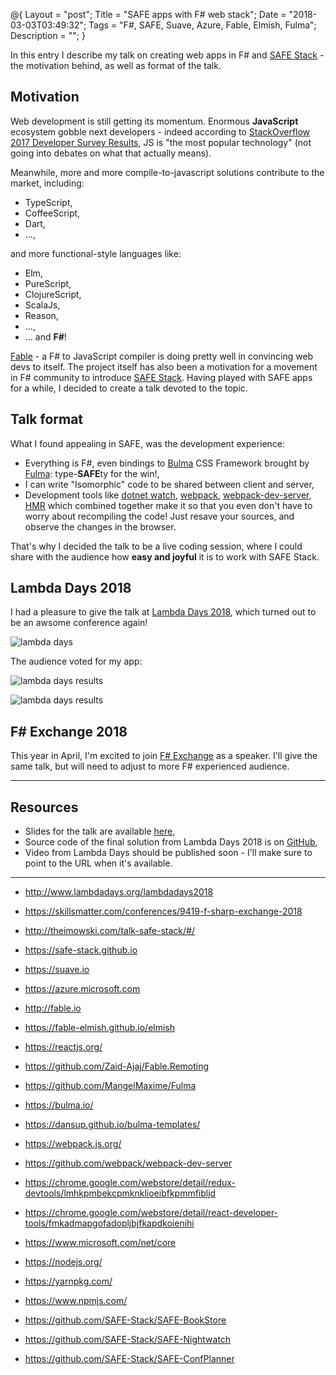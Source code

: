 @{
    Layout = "post";
    Title = "SAFE apps with F# web stack";
    Date = "2018-03-03T03:49:32";
    Tags = "F#, SAFE, Suave, Azure, Fable, Elmish, Fulma";
    Description = "";
}

In this entry I describe my talk on creating web apps in F# and [SAFE Stack](https://safe-stack.github.io) - the motivation behind, as well as format of the talk.

<!--more-->

## Motivation

Web development is still getting its momentum.
Enormous **JavaScript** ecosystem gobble next developers - indeed according to [StackOverflow 2017 Developer Survey Results](https://insights.stackoverflow.com/survey/2017), JS is "the most popular technology" (not going into debates on what that actually means).

Meanwhile, more and more compile-to-javascript solutions contribute to the market, including:

* TypeScript,
* CoffeeScript,
* Dart,
* ...,

and more functional-style languages like:

* Elm,
* PureScript,
* ClojureScript,
* ScalaJs,
* Reason,
* ...,
* ... and **F#**!

[Fable](http://fable.io) - a F# to JavaScript compiler is doing pretty well in convincing web devs to itself.
The project itself has also been a motivation for a movement in F# community to introduce [SAFE Stack](https://safe-stack.github.io).
Having played with SAFE apps for a while, I decided to create a talk devoted to the topic.

## Talk format

What I found appealing in SAFE, was the development experience: 

* Everything is F#, even bindings to [Bulma](https://bulma.io/) CSS Framework brought by [Fulma](https://github.com/MangelMaxime/Fulma): type-**SAFE**ty for the win!,
* I can write "Isomorphic" code to be shared between client and server,
* Development tools like [dotnet watch](https://github.com/aspnet/DotNetTools), [webpack](https://webpack.js.org/), [webpack-dev-server](https://github.com/webpack/webpack-dev-server), [HMR](https://webpack.js.org/concepts/hot-module-replacement/) which combined together make it so that you even don't have to worry about recompiling the code! Just resave your sources, and observe the changes in the browser.

That's why I decided the talk to be a live coding session, where I could share with the audience how **easy and joyful** it is to work with SAFE Stack.

## Lambda Days 2018

I had a pleasure to give the talk at [Lambda Days 2018](http://www.lambdadays.org/lambdadays2018), which turned out to be an awsome conference again!

![lambda days](lambdadays.jpg)

The audience voted for my app:

![lambda days results](lambdadays_results1.jpg)

![lambda days results](lambdadays_results2.jpg)

## F# Exchange 2018

This year in April, I'm excited to join [F# Exchange](https://skillsmatter.com/conferences/9419-f-sharp-exchange-2018) as a speaker.
I'll give the same talk, but will need to adjust to more F# experienced audience.

---

## Resources

* Slides for the talk are available [here](http://theimowski.com/talk-safe-stack),
* Source code of the final solution from Lambda Days 2018 is on [GitHub](https://github.com/theimowski/safe-demo-lambdadays18),
* Video from Lambda Days should be published soon - I'll make sure to point to the URL when it's available.

---


* http://www.lambdadays.org/lambdadays2018
* https://skillsmatter.com/conferences/9419-f-sharp-exchange-2018
* http://theimowski.com/talk-safe-stack/#/
* https://safe-stack.github.io

* https://suave.io
* https://azure.microsoft.com
* http://fable.io
* https://fable-elmish.github.io/elmish
* https://reactjs.org/
* https://github.com/Zaid-Ajaj/Fable.Remoting
* https://github.com/MangelMaxime/Fulma
* https://bulma.io/
* https://dansup.github.io/bulma-templates/
* https://webpack.js.org/
* https://github.com/webpack/webpack-dev-server
* https://chrome.google.com/webstore/detail/redux-devtools/lmhkpmbekcpmknklioeibfkpmmfibljd
* https://chrome.google.com/webstore/detail/react-developer-tools/fmkadmapgofadopljbjfkapdkoienihi

* https://www.microsoft.com/net/core
* https://nodejs.org/
* https://yarnpkg.com/
* https://www.npmjs.com/

* https://github.com/SAFE-Stack/SAFE-BookStore
* https://github.com/SAFE-Stack/SAFE-Nightwatch
* https://github.com/SAFE-Stack/SAFE-ConfPlanner